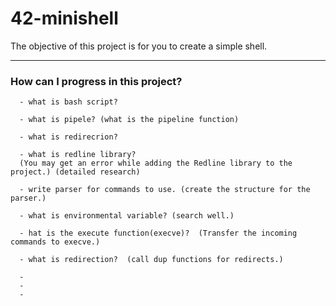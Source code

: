 # 42-minishell
The objective of this project is for you to create a simple shell.

---------------------------------------------------

### How can I progress in this project? ###
```
  - what is bash script?
  
  - what is pipele? (what is the pipeline function)
  
  - what is redirecrion?
  
  - what is redline library?
  (You may get an error while adding the Redline library to the project.) (detailed research)
  
  - write parser for commands to use. (create the structure for the parser.)
  
  - what is environmental variable? (search well.)
  
  - hat is the execute function(execve)?  (Transfer the incoming commands to execve.)
  
  - what is redirection?  (call dup functions for redirects.)
  
  -  
  -
  -
  
```
